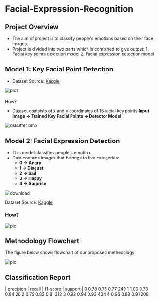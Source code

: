 # Facial-Expression-Recognition

## Project Overview
- The aim of project is to classify people's emotions based on their face images.
- Project is divided into two parts which is combined to give output:
				 1. Facial key points detection model
				 2. Facial expression detection model
## Model 1: Key Facial Point Detection
- Dataset Source: [Kaggle](http://https://www.kaggle.com/c/facial-keypoints-detection/data "Kaggle")

![pic1](https://user-images.githubusercontent.com/42632417/110663048-1f295700-81ec-11eb-87f8-9b424fb2141f.png)
#### 
How?
- Dataset contsists of x and y coordinates of 15 facial key points
**Input Image -> Trained Key Facial Points -> Detector Model**

![dsBuffer bmp](https://user-images.githubusercontent.com/42632417/110666470-5ea57280-81ef-11eb-8113-cc9a9690587d.png)

## Model 2: Facial Expression Detection
- This model classifies people's emotion.
- Data contains images that belongs to five categories:
	- **0 -> Angry**
	- **1 -> Disgust**
	- **2 -> Sad**
	- **3 -> Happy**
	- **4 -> Surprise**


![download](https://user-images.githubusercontent.com/42632417/110667195-0ae75900-81f0-11eb-835a-79a92334bf47.png)

Dataset Source: [Kaggle](http://https://www.kaggle.com/c/challenges-in-representation-learning-facial-expression-recognition-challenge/data "Kaggle")

### How?

![pic](https://user-images.githubusercontent.com/42632417/110667735-91039f80-81f0-11eb-9ef4-7dc7bcbdf9a7.GIF)



## Methodology Flowchart

The figure below shows flowchart of our proposed methedology:

![pic](https://user-images.githubusercontent.com/42632417/110668836-bba22800-81f1-11eb-8469-99c64409f098.GIF)



## Classification Report
| precision |    recall | f1-score  | support |
 0       0.78      0.76      0.77       249
 1       1.00      0.73      0.84        26
 2       0.79      0.83      0.81       312
 3       0.92      0.94      0.93       434
 4       0.96      0.88      0.91       208



